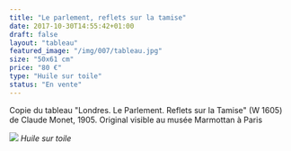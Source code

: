 ```yaml
---
title: "Le parlement, reflets sur la tamise"
date: 2017-10-30T14:55:42+01:00
draft: false
layout: "tableau"
featured_image: "/img/007/tableau.jpg"
size: "50x61 cm"
price: "80 €"
type: "Huile sur toile"
status: "En vente"
---
```


Copie du tableau "Londres. Le Parlement. Reflets sur la Tamise" (W 1605) de Claude Monet, 1905. Original visible au musée Marmottan à Paris

![](/img/007/tableau.jpg)
*Huile sur toile*